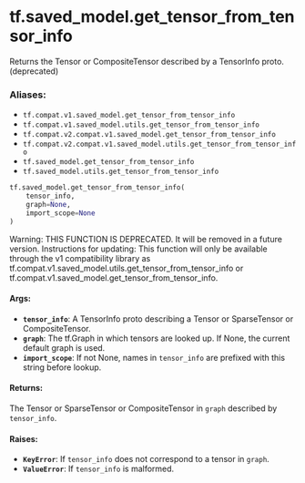 <div itemscope itemtype="http://developers.google.com/ReferenceObject">
<meta itemprop="name" content="tf.saved_model.get_tensor_from_tensor_info" />
<meta itemprop="path" content="Stable" />
</div>

# tf.saved_model.get_tensor_from_tensor_info

Returns the Tensor or CompositeTensor described by a TensorInfo proto. (deprecated)

### Aliases:

* `tf.compat.v1.saved_model.get_tensor_from_tensor_info`
* `tf.compat.v1.saved_model.utils.get_tensor_from_tensor_info`
* `tf.compat.v2.compat.v1.saved_model.get_tensor_from_tensor_info`
* `tf.compat.v2.compat.v1.saved_model.utils.get_tensor_from_tensor_info`
* `tf.saved_model.get_tensor_from_tensor_info`
* `tf.saved_model.utils.get_tensor_from_tensor_info`

``` python
tf.saved_model.get_tensor_from_tensor_info(
    tensor_info,
    graph=None,
    import_scope=None
)
```

<!-- Placeholder for "Used in" -->

Warning: THIS FUNCTION IS DEPRECATED. It will be removed in a future version.
Instructions for updating:
This function will only be available through the v1 compatibility library as tf.compat.v1.saved_model.utils.get_tensor_from_tensor_info or tf.compat.v1.saved_model.get_tensor_from_tensor_info.

#### Args:


* <b>`tensor_info`</b>: A TensorInfo proto describing a Tensor or SparseTensor or
  CompositeTensor.
* <b>`graph`</b>: The tf.Graph in which tensors are looked up. If None, the
    current default graph is used.
* <b>`import_scope`</b>: If not None, names in `tensor_info` are prefixed with this
    string before lookup.


#### Returns:

The Tensor or SparseTensor or CompositeTensor in `graph` described by
`tensor_info`.



#### Raises:


* <b>`KeyError`</b>: If `tensor_info` does not correspond to a tensor in `graph`.
* <b>`ValueError`</b>: If `tensor_info` is malformed.